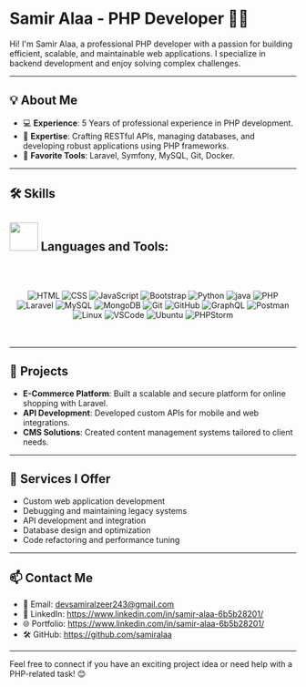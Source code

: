 # Samir Alaa - PHP Developer 👨‍💻

Hi! I'm Samir Alaa, a professional PHP developer with a passion for building efficient, scalable, and maintainable web applications. I specialize in backend development and enjoy solving complex challenges.

---

## 💡 About Me

- 💻 **Experience**: 5 Years of professional experience in PHP development.
- 🔧 **Expertise**: Crafting RESTful APIs, managing databases, and developing robust applications using PHP frameworks.
- 🚀 **Favorite Tools**: Laravel, Symfony, MySQL, Git, Docker.

---

## 🛠️ Skills

## <picture><img src="https://firebasestorage.googleapis.com/v0/b/e-book-8aec8.appspot.com/o/about_me.gif?alt=media&token=6461e44b-6d0a-442a-98c7-64f204d965e4" width="50px"></picture> Languages and Tools:

<br><br>
<div align="center">
  <a>
    <img src="https://skillicons.dev/icons?i=html" alt="HTML"/>
    <img src="https://skillicons.dev/icons?i=css" alt="CSS"/>
    <img src="https://skillicons.dev/icons?i=js" alt="JavaScript"/>
    <img src="https://skillicons.dev/icons?i=bootstrap" alt="Bootstrap"/>
    <img src="https://skillicons.dev/icons?i=python" alt="Python"/>
    <img src="https://skillicons.dev/icons?i=java" alt="java">
    <img src="https://skillicons.dev/icons?i=php" alt="PHP"/>
    <img src="https://skillicons.dev/icons?i=laravel" alt="Laravel"/>
    <img src="https://skillicons.dev/icons?i=mysql" alt="MySQL"/>
    <img src="https://skillicons.dev/icons?i=mongodb" alt="MongoDB"/>
    <img src="https://skillicons.dev/icons?i=git" alt="Git"/>
    <img src="https://skillicons.dev/icons?i=github" alt="GitHub"/>
    <img src="https://skillicons.dev/icons?i=graphql" alt="GraphQL"/>
    <img src="https://skillicons.dev/icons?i=postman" alt="Postman"/>
    <img src="https://skillicons.dev/icons?i=linux" alt="Linux"/>
    <img src="https://skillicons.dev/icons?i=vscode" alt="VSCode"/>
    <img src="https://skillicons.dev/icons?i=ubuntu" alt="Ubuntu"/>
    <img src="https://skillicons.dev/icons?i=phpstorm" alt="PHPStorm"/>
  </a>
</div>
<br><br>


---

## 🔗 Projects

- **E-Commerce Platform**: Built a scalable and secure platform for online shopping with Laravel.
- **API Development**: Developed custom APIs for mobile and web integrations.
- **CMS Solutions**: Created content management systems tailored to client needs.

---

## 🌟 Services I Offer

- Custom web application development
- Debugging and maintaining legacy systems
- API development and integration
- Database design and optimization
- Code refactoring and performance tuning

---

## 📫 Contact Me

- 📧 Email: devsamiralzeer243@gmail.com
- 💼 LinkedIn: https://www.linkedin.com/in/samir-alaa-6b5b28201/
- 🌐 Portfolio: https://www.linkedin.com/in/samir-alaa-6b5b28201/
- 🛠 GitHub: https://github.com/samiralaa

---

Feel free to connect if you have an exciting project idea or need help with a PHP-related task! 😊
